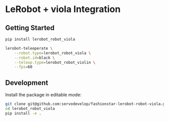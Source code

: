 # LeRobot + viola Integration

## Getting Started

```bash
pip install lerobot_robot_viola

lerobot-teleoperate \
    --robot.type=lerobot_robot_viola \
    --robot.id=black \
    --teleop.type=lerobot_robot_violin \
    --fps=60
```

## Development

Install the package in editable mode:

```bash
git clone git@github.com:servodevelop/fashionstar-lerobot-robot-viola.git
cd lerobot_robot_viola
pip install -e .
```
